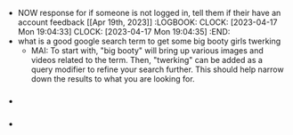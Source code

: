 - NOW response for if someone is not logged in, tell them if their have an account feedback [[Apr 19th, 2023]]
  :LOGBOOK:
  CLOCK: [2023-04-17 Mon 19:04:33]
  CLOCK: [2023-04-17 Mon 19:04:35]
  :END:
- what is a good google search term to get some big booty girls twerking
	- MAI:  To start with, "big booty" will bring up various images and videos related to the term. Then, "twerking" can be added as a query modifier to refine your search further. This should help narrow down the results to what you are looking for.
- #####
-